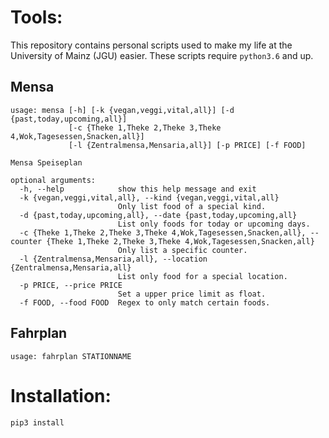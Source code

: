 # Tools:

This repository contains personal scripts used to make my life at the University of Mainz (JGU) easier. These scripts require `python3.6` and up.

## Mensa
```
usage: mensa [-h] [-k {vegan,veggi,vital,all}] [-d {past,today,upcoming,all}]
             [-c {Theke 1,Theke 2,Theke 3,Theke 4,Wok,Tagesessen,Snacken,all}]
             [-l {Zentralmensa,Mensaria,all}] [-p PRICE] [-f FOOD]

Mensa Speiseplan

optional arguments:
  -h, --help            show this help message and exit
  -k {vegan,veggi,vital,all}, --kind {vegan,veggi,vital,all}
                        Only list food of a special kind.
  -d {past,today,upcoming,all}, --date {past,today,upcoming,all}
                        List only foods for today or upcoming days.
  -c {Theke 1,Theke 2,Theke 3,Theke 4,Wok,Tagesessen,Snacken,all}, --counter {Theke 1,Theke 2,Theke 3,Theke 4,Wok,Tagesessen,Snacken,all}
                        Only list a specific counter.
  -l {Zentralmensa,Mensaria,all}, --location {Zentralmensa,Mensaria,all}
                        List only food for a special location.
  -p PRICE, --price PRICE
                        Set a upper price limit as float.
  -f FOOD, --food FOOD  Regex to only match certain foods.
```

## Fahrplan

```
usage: fahrplan STATIONNAME
```

# Installation:
```
pip3 install 
```